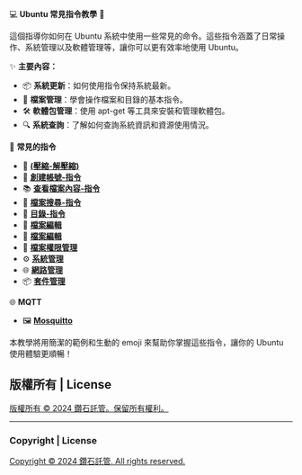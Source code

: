 💻 **Ubuntu 常見指令教學** 🚀

這個指導你如何在 Ubuntu 系統中使用一些常見的命令。這些指令涵蓋了日常操作、系統管理以及軟體管理等，讓你可以更有效率地使用 Ubuntu。

✨ **主要內容：**
- 📦 **系統更新**：如何使用指令保持系統最新。
- 📁 **檔案管理**：學會操作檔案和目錄的基本指令。
- 🛠️ **軟體包管理**：使用 apt-get 等工具來安裝和管理軟體包。
- 🔍 **系統查詢**：了解如何查詢系統資訊和資源使用情況。


📂 **常見的指令**
- 🔰  [**(壓縮-解壓縮)** ](../常見的指令/(壓縮-解壓縮)/)
- 👩 [**創建帳號-指令**](../常見的指令/創建帳號/)
- 📚 [**查看檔案內容-指令** ](../常見的指令/查看檔案內容/)
- 🔎 [**檔案搜尋-指令** ](../常見的指令/檔案搜尋/)
- 📂 [**目錄-指令** ](../常見的指令/目錄指令/)
- 📜 [**檔案編輯** ](../常見的指令/檔案編輯/)
- 📝 [**檔案編輯**](../常見的指令/檔案編輯/)
- 🔐 [**檔案權限管理**](../常見的指令/檔案權限管理/)
- ⚙️ [**系統管理**](../常見的指令/系統管理/)
- 🌐 [**網路管理**](../常見的指令/網路管理/)
- 📦 [**套件管理**](../常見的指令/套件管理/)


🌐 **MQTT**
- 🖼  [**Mosquitto** ](../MQTT/Mosquitto/)


本教學將用簡潔的範例和生動的 emoji 來幫助你掌握這些指令，讓你的 Ubuntu 使用體驗更順暢！


## 版權所有 | License

[版權所有 © 2024 鑽石託管。保留所有權利。](https://discord.gg/5Fky5SEfBd)

---

### Copyright | License

[Copyright © 2024 鑽石託管. All rights reserved.](https://discord.gg/5Fky5SEfBd)